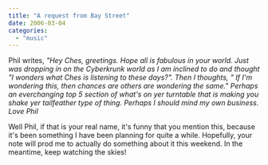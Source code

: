 ```yaml
---
title: "A request from Bay Street"
date: 2006-03-04
categories: 
  - "music"
---
```


Phil writes, _"Hey Ches, greetings. Hope all is fabulous in your world. Just was dropping in on the Cyberkrunk world as I am inclined to do and thought "I wonders what Ches is listening to these days?". Then I thoughts, " If I'm wondering this, then chances are others are wondering the same." Perhaps an everchanging top 5 section of what's on yer turntable that is making you shake yer tailfeather type of thing. Perhaps I should mind my own business. Love Phil_

Well Phil, if that is your real name, it's funny that you mention this, because it's been something I have been planning for quite a while. Hopefully, your note will prod me to actually do something about it this weekend. In the meantime, keep watching the skies!
